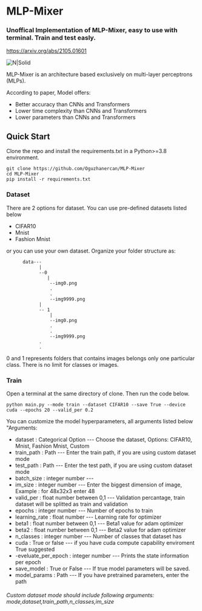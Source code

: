 # MLP-Mixer
### Unoffical Implementation of MLP-Mixer, easy to use with terminal. Train and test easly.

https://arxiv.org/abs/2105.01601

![N|Solid](https://warehouse-camo.ingress.cmh1.psfhosted.org/18dc7ec6217146811d48b4b4c9aa51721f9df623/68747470733a2f2f6d69726f2e6d656469756d2e636f6d2f6d61782f323430302f312a4471727a6e454b7a525f78422d434568704f617633412e706e67)

MLP-Mixer is an architecture based exclusively on multi-layer perceptrons (MLPs).

According to paper, Model offers:
- Better accuracy than CNNs and Transformers
- Lower time complexity than CNNs and Transformers
- Lower parameters than CNNs and Transformers
## Quick Start
Clone the repo and install the requirements.txt in a Python>=3.8 environment.

```
git clone https://github.com/Oguzhanercan/MLP-Mixer
cd MLP-Mixer
pip install -r requirements.txt
```
### Dataset
There are 2 options for dataset. You can use pre-defined datasets listed below
- CIFAR10
- Mnist
- Fashion Mnist

or you can use your own dataset. Organize your folder structure as:
```
      data---
            |
            --0
               |
                --img0.png
                .
                .
                --img9999.png
            |
            -- 1
                |
                --img0.png
                .
                .
                --img9999.png
            .
            .

```
0 and 1 represents folders that contains images belongs only one particular class. There is no limit for classes or images.

### Train
Open a terminal at the same directory of clone. Then run the code below.
```
python main.py --mode train --dataset CIFAR10 --save True --device cuda --epochs 20 --valid_per 0.2 
```
You can customize the model hyperparameters, all arguments listed below
"Arguments:
- dataset : Categorical Option --- Choose the dataset, Options: CIFAR10, Mnist, Fashion Mnist, Custom
- train_path : Path --- Enter the train path, if you are using custom dataset mode
- test_path : Path --- Enter the test path, if you are using custom dataset mode
- batch_size : integer number ---
- im_size : integer number --- Enter the biggest dimension of image, Example : for 48x32x3 enter 48
- valid_per : float number between 0,1 --- Validation percantage, train dataset will be splitted as train and validation
- epochs : integer number --- Number of epochs to train
- learning_rate : float number  --- Learning rate for optimizer
- beta1 : float number between 0,1 --- Beta1 value for adam optimizer
- beta2 : float number between 0,1 --- Beta2 value for adam optimizer
- n_classes : integer number --- Number of classes that dataset has
- cuda : True or false --- if you have cuda compute capability enviroment True suggested
- -eveluate_per_epoch : integer number --- Prints the state information per epoch
- save_model : True or False --- If true model parameters will be saved.
- model_params : Path --- If you have pretrained parameters, enter the path


###### Custom dataset mode should include following arguments: mode,dataset,train_path,n_classes,im_size

